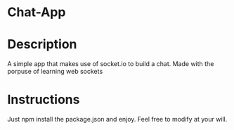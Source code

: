 # Chat-App

# Description

A simple app that makes use of socket.io to build a chat. Made with the porpuse of learning web sockets

# Instructions

Just npm install the package.json and enjoy. Feel free to modify at your will.